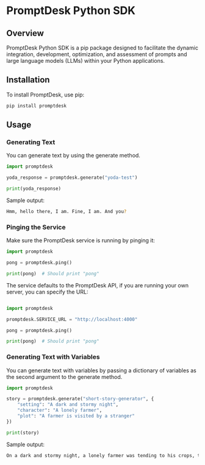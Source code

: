 # PromptDesk Python SDK

## Overview

PromptDesk Python SDK is a pip package designed to facilitate the dynamic integration, development, optimization, and assessment of prompts and large language models (LLMs) within your Python applications.

## Installation

To install PromptDesk, use pip:

```bash
pip install promptdesk
```

## Usage

### Generating Text

You can generate text by using the generate method.

```python
import promptdesk

yoda_response = promptdesk.generate("yoda-test")

print(yoda_response)
```

Sample output:
```bash
Hmm, hello there, I am. Fine, I am. And you?
```

### Pinging the Service

Make sure the PromptDesk service is running by pinging it:

```python
import promptdesk

pong = promptdesk.ping()

print(pong)  # Should print "pong"
```

The service defaults to the PromptDesk API, if you are running your own server, you can specify the URL:

```python

import promptdesk

promptdesk.SERVICE_URL = "http://localhost:4000"

pong = promptdesk.ping()

print(pong)  # Should print "pong"
```

### Generating Text with Variables

You can generate text with variables by passing a dictionary of variables as the second argument to the generate method.

```python
import promptdesk

story = promptdesk.generate("short-story-generator", {
    "setting": "A dark and stormy night",
    "character": "A lonely farmer",
    "plot": "A farmer is visited by a stranger"
})

print(story)
```

Sample output:
```bash
On a dark and stormy night, a lonely farmer was tending to his crops, the sound of thunder echoing through the desolate fields. As lightning flashed, illuminating the eerie landscape, a mysterious stranger knocked on the farmers door seeking refuge from the tempestuous night. The farmer, wary but compassionate, welcomed the stranger, unknowingly inviting a twist of fate into his secluded existence.
```